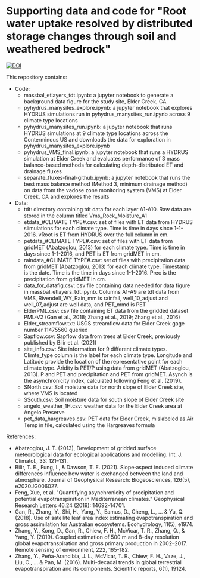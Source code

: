 # Supporting data and code for "Root water uptake resolved by distributed storage changes through soil and weathered bedrock"

[![DOI](https://zenodo.org/badge/753748865.svg)](https://zenodo.org/doi/10.5281/zenodo.12537869)

This repository contains:

* Code:
  * massbal_etlayers_tdt.ipynb: a jupyter notebook to generate a background data figure for the study site, Elder Creek, CA
  * pyhydrus_manysites_explore.ipynb: a jupyter notebook that explores HYDRUS simulations run in pyhydrus_manysites_run.ipynb across 9 climate type locations
  * pyhydrus_manysites_run.ipynb: a jupyter notebook that runs HYDRUS simulations at 9 climate type locations across the Conterminous US and downloads the data for exploration in pyhydrus_manysites_explore.ipynb
  * pyhydrus_VMS_final.ipynb: a jupyter notebook that runs a HYDRUS simulation at Elder Creek and evaluates performance of 3 mass balance-based methods for calculating depth-distributed ET and drainage fluxes
  * separate_fluxes-final-github.ipynb: a jupyter notebook that runs the best mass balance method (Method 3, minimum drainage method) on data from the vadose zone monitoring system (VMS) at Elder Creek, CA and explores the results
* Data:
  * tdt: directory containing tdt data for each layer A1-A10. Raw data are stored in the column titled Vms_Rock_Moisture_A1
  * etdata_#CLIMATE TYPE#.csv: set of files with ET data from HYDRUS slimulations for each climate type. Time is time in days since 1-1-2016. vRoot is ET from HYDRUS over the full column in cm.
  * petdata_#CLIMATE TYPE#.csv: set of files with ET data from gridMET (Abatzoglou, 2013) for each climate type. Time is time in days since 1-1-2016, and PET is ET from gridMET in cm.
  * raindata_#CLIMATE TYPE#.csv: set of files with precipitation data from gridMET (Abatzoglou, 2013) for each climate type. Timestamp is the date. Time is the time in days since 1-1-2016. Prec is the precipitation from gridMET in cm.
  * data_for_datafig.csv: csv file containing data needed for data figure in massbal_etlayers_tdt.ipynb. Columns A1-A9 are tdt data from VMS, Rivendell_WY_Rain_mm is rainfall, well_10_adjust and well_07_adjust are well data, and PET_mmd is PET
  * ElderPML.csv: csv file containing ET data from the gridded dataset PML-V2 (Gan et al., 2018; Zhang et al., 2019; Zhang et al., 2016)
  * Elder_streamflow.txt: USGS streamflow data for Elder Creek gage number 11475560 queried
  * Sapflow.csv: Sapflow data from trees at Elder Creek, previously published by Bilir et al. (2021)
  * site_info.csv: Site information for 9 different climate types. Climte_type column is the label for each climate type. Longitude and Latitude provide the location of the representative point for each climate type. Aridity is PET/P using data from gridMET (Abatzoglou, 2013). P and PET and precipitation and PET from gridMET. Asynch is the asynchronicity index, calculated following Feng et al. (2019).
  * SNorth.csv: Soil moisture data for north slope of Elder Creek site, where VMS is located
  * SSouth.csv: Soil moisture data for south slope of Elder Creek site
  * angelo_weather_1H.csv: weather data for the Elder Creek area at Angelo Preserve
  * pet_data_hargreaves.csv: PET data for Elder Creek, mislabeled as Air Temp in file, calculated using the Hargreaves formula
 
References:

* Abatzoglou, J. T. (2013), Development of gridded surface meteorological data for ecological applications and modelling. Int. J. Climatol., 33: 121–131.
* Bilir, T. E., Fung, I., & Dawson, T. E. (2021). Slope‐aspect induced climate differences influence how water is exchanged between the land and atmosphere. Journal of Geophysical Research: Biogeosciences, 126(5), e2020JG006027.
* Feng, Xue, et al. "Quantifying asynchronicity of precipitation and potential evapotranspiration in Mediterranean climates." Geophysical Research Letters 46.24 (2019): 14692-14701.
* Gan, R., Zhang, Y., Shi, H., Yang, Y., Eamus, D., Cheng, L., ... & Yu, Q. (2018). Use of satellite leaf area index estimating evapotranspiration and gross assimilation for Australian ecosystems. Ecohydrology, 11(5), e1974.
* Zhang, Y., Kong, D., Gan, R., Chiew, F. H., McVicar, T. R., Zhang, Q., & Yang, Y. (2019). Coupled estimation of 500 m and 8-day resolution global evapotranspiration and gross primary production in 2002–2017. Remote sensing of environment, 222, 165-182.
* Zhang, Y., Peña-Arancibia, J. L., McVicar, T. R., Chiew, F. H., Vaze, J., Liu, C., ... & Pan, M. (2016). Multi-decadal trends in global terrestrial evapotranspiration and its components. Scientific reports, 6(1), 19124.
